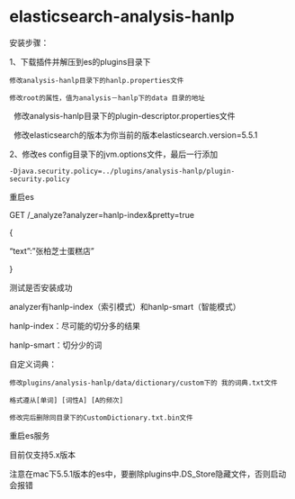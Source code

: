# elasticsearch-analysis-hanlp

安装步骤： 

1、下载插件并解压到es的plugins目录下

   	修改analysis-hanlp目录下的hanlp.properties文件
   
   	修改root的属性，值为analysis－hanlp下的data 目录的地址
   
   	修改analysis-hanlp目录下的plugin-descriptor.properties文件
   
   	修改elasticsearch的版本为你当前的版本elasticsearch.version=5.5.1

2、修改es config目录下的jvm.options文件，最后一行添加

	-Djava.security.policy=../plugins/analysis-hanlp/plugin-security.policy

重启es

GET /_analyze?analyzer=hanlp-index&pretty=true 

{ 

“text”:”张柏芝士蛋糕店” 

}


测试是否安装成功


analyzer有hanlp-index（索引模式）和hanlp-smart（智能模式）

hanlp-index：尽可能的切分多的结果

hanlp-smart：切分少的词

自定义词典：

	修改plugins/analysis-hanlp/data/dictionary/custom下的 我的词典.txt文件

	格式遵从[单词] [词性A] [A的频次]

	修改完后删除同目录下的CustomDictionary.txt.bin文件

重启es服务


目前仅支持5.x版本

注意在mac下5.5.1版本的es中，要删除plugins中.DS_Store隐藏文件，否则启动会报错
